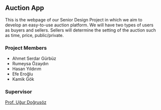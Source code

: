 ## Auction App
This is the webpage of our Senior Design Project in which we aim to develop an easy-to-use auction platform. We will have two types of users as buyers and sellers. Sellers will determine the setting of the auction such as time, price, public/private. 

### Project Members

* Ahmet Serdar Gürbüz
* Rumeysa Özaydın
* Hasan Yıldırım
* Efe Eroğlu
* Kamik Gök

### Supervisor
[Prof. Uğur Doğrusöz](http://www.cs.bilkent.edu.tr/~ugur/)




